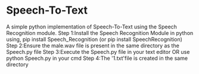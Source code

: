 # Speech-To-Text
A simple python implementation of Speech-To-Text using the Speech Recognition module.
Step 1:Install the Speech Recognition Module in python using,
pip install Speech_Recognition (or pip install SpeechRecognition)
Step 2:Ensure the male.wav file is present in the same directory as the Speech.py file
Step 3:Execute the Speech.py file in your text editor OR use python Speech.py in your cmd
Step 4:The '1.txt'file is created in the same directory
